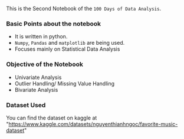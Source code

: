 This is the Second Notebook of the `100 Days of Data Analysis`.

### Basic Points about the notebook
- It is written in python.
- `Numpy`, `Pandas` and `matplotlib` are being used.
- Focuses mainly on Statistical Data Analysis

### Objective of the Notebook
- Univariate Analysis
- Outlier Handling/ Missing Value Handling
- Bivariate Analysis

### Dataset Used
You can find the dataset on kaggle at "https://www.kaggle.com/datasets/nguyenthianhngoc/favorite-music-dataset"

